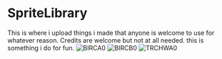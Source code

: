 # SpriteLibrary

This is where i upload things i made that anyone is welcome to use for whatever reason.
Credits are welcome but not at all needed. this is something i do for fun.
![BIRCA0](https://user-images.githubusercontent.com/80545411/143493068-e8b76420-c5f5-49a2-ad5b-2ff7bf6c0f23.png)
![BIRCB0](https://user-images.githubusercontent.com/80545411/143493075-26e6b64c-fa35-4b89-ba78-ae3edd4eb1c8.png)
![TRCHWA0](https://user-images.githubusercontent.com/80545411/143493080-20af73ea-974a-45e1-98d0-a3a3a1a34480.gif)
